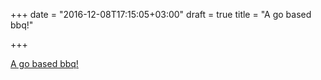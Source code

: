 +++
date = "2016-12-08T17:15:05+03:00"
draft = true
title = "A go based bbq!"

+++

<p><a href="https://blog.gopheracademy.com/advent-2016/qpid">A go based bbq!</a></p>
